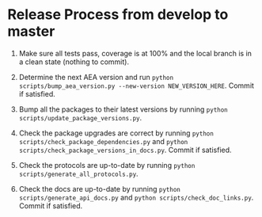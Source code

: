 
# Release Process from develop to master

1. Make sure all tests pass, coverage is at 100% and the local branch is in a clean state (nothing to commit).

2. Determine the next AEA version and run `python scripts/bump_aea_version.py --new-version NEW_VERSION_HERE`. Commit if satisfied.

3. Bump all the packages to their latest versions by running `python scripts/update_package_versions.py`.

4. Check the package upgrades are correct by running `python scripts/check_package_dependencies.py` and `python scripts/check_package_versions_in_docs.py`. Commit if satisfied.

5. Check the protocols are up-to-date by running `python scripts/generate_all_protocols.py`.

6. Check the docs are up-to-date by running `python scripts/generate_api_docs.py` and `python scripts/check_doc_links.py`. Commit if satisfied.